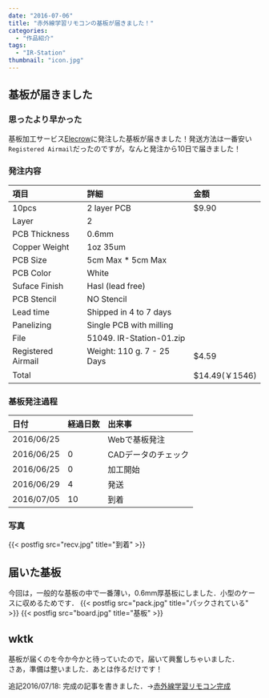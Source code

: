 ```yaml
---
date: "2016-07-06"
title: "赤外線学習リモコンの基板が届きました！"
categories:
  - "作品紹介"
tags:
  - "IR-Station"
thumbnail: "icon.jpg"
---
```


## 基板が届きました

### 思ったより早かった

基板加工サービス[Elecrow](http://www.elecrow.com/)に発注した基板が届きました！発送方法は一番安い`Registered Airmail`だったのですが，なんと発注から10日で届きました！
<!--more-->

### 発注内容

| 項目               | 詳細                       | 金額          |
| :----------------- | :------------------------- | :------------ |
| 10pcs              | 2 layer PCB                | $9.90         |
| Layer              | 2                          |               |
| PCB Thickness      | 0.6mm                      |               |
| Copper Weight      | 1oz 35um                   |               |
| PCB Size           | 5cm Max * 5cm Max          |               |
| PCB Color          | White                      |               |
| Suface Finish      | Hasl (lead free)           |               |
| PCB Stencil        | NO Stencil                 |               |
| Lead time          | Shipped in 4 to 7 days     |               |
| Panelizing         | Single PCB with milling    |               |
| File               | 51049. IR-Station-01.zip   |               |
| Registered Airmail | Weight: 110 g. 7 - 25 Days | $4.59         |
| Total              |                            | $14.49(￥1546) |

### 基板発注過程

| 日付       | 経過日数 | 出来事              |
| :--------- | :------- | :------------------ |
| 2016/06/25 |          | Webで基板発注       |
| 2016/06/25 | 0        | CADデータのチェック |
| 2016/06/25 | 0        | 加工開始            |
| 2016/06/29 | 4        | 発送                |
| 2016/07/05 | 10       | 到着                |

### 写真

{{< postfig src="recv.jpg" title="到着" >}}

## 届いた基板

今回は，一般的な基板の中で一番薄い，0.6mm厚基板にしました．小型のケースに収めるためです．
{{< postfig src="pack.jpg" title="パックされている" >}}
{{< postfig src="board.jpg" title="基板" >}}

## wktk

基板が届くのを今か今かと待っていたので，届いて興奮しちゃいました．  
さあ，準備は整いました．あとは作るだけです！

追記2016/07/18: 完成の記事を書きました．→[赤外線学習リモコン完成](/posts/2016-07-18-ir-station/)
